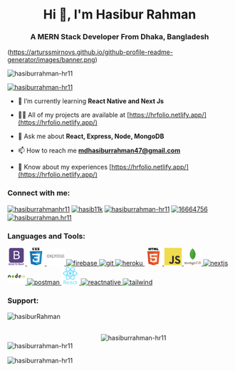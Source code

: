 <h1 align="center">Hi 👋, I'm Hasibur Rahman</h1>
<h3 align="center">A MERN Stack Developer From Dhaka, Bangladesh</h3>

(https://arturssmirnovs.github.io/github-profile-readme-generator/images/banner.png)

<p align="left"> <img src="https://komarev.com/ghpvc/?username=hasiburrahman-hr11&label=Profile%20views&color=0e75b6&style=flat" alt="hasiburrahman-hr11" /> </p>

<p align="left"> <a href="https://github.com/ryo-ma/github-profile-trophy"><img src="https://github-profile-trophy.vercel.app/?username=hasiburrahman-hr11" alt="hasiburrahman-hr11" /></a> </p>

- 🌱 I’m currently learning **React Native and Next Js**

- 👨‍💻 All of my projects are available at [https://hrfolio.netlify.app/](https://hrfolio.netlify.app/)

- 💬 Ask me about **React, Express, Node, MongoDB**

- 📫 How to reach me **mdhasiburrahman47@gmail.com**

- 📄 Know about my experiences [https://hrfolio.netlify.app/](https://hrfolio.netlify.app/)

<h3 align="left">Connect with me:</h3>
<p align="left">
<a href="https://dev.to/hasiburrahmanhr11" target="blank"><img align="center" src="https://raw.githubusercontent.com/rahuldkjain/github-profile-readme-generator/master/src/images/icons/Social/devto.svg" alt="hasiburrahmanhr11" height="30" width="40" /></a>
<a href="https://twitter.com/hasib11k" target="blank"><img align="center" src="https://raw.githubusercontent.com/rahuldkjain/github-profile-readme-generator/master/src/images/icons/Social/twitter.svg" alt="hasib11k" height="30" width="40" /></a>
<a href="https://linkedin.com/in/hasiburrahman-hr11" target="blank"><img align="center" src="https://raw.githubusercontent.com/rahuldkjain/github-profile-readme-generator/master/src/images/icons/Social/linked-in-alt.svg" alt="hasiburrahman-hr11" height="30" width="40" /></a>
<a href="https://stackoverflow.com/users/16664756" target="blank"><img align="center" src="https://raw.githubusercontent.com/rahuldkjain/github-profile-readme-generator/master/src/images/icons/Social/stack-overflow.svg" alt="16664756" height="30" width="40" /></a>
<a href="https://fb.com/hasiburrahman.hr11" target="blank"><img align="center" src="https://raw.githubusercontent.com/rahuldkjain/github-profile-readme-generator/master/src/images/icons/Social/facebook.svg" alt="hasiburrahman.hr11" height="30" width="40" /></a>
</p>

<h3 align="left">Languages and Tools:</h3>
<p align="left"> <a href="https://getbootstrap.com" target="_blank" rel="noreferrer"> <img src="https://raw.githubusercontent.com/devicons/devicon/master/icons/bootstrap/bootstrap-plain-wordmark.svg" alt="bootstrap" width="40" height="40"/> </a> <a href="https://www.w3schools.com/css/" target="_blank" rel="noreferrer"> <img src="https://raw.githubusercontent.com/devicons/devicon/master/icons/css3/css3-original-wordmark.svg" alt="css3" width="40" height="40"/> </a> <a href="https://expressjs.com" target="_blank" rel="noreferrer"> <img src="https://raw.githubusercontent.com/devicons/devicon/master/icons/express/express-original-wordmark.svg" alt="express" width="40" height="40"/> </a> <a href="https://firebase.google.com/" target="_blank" rel="noreferrer"> <img src="https://www.vectorlogo.zone/logos/firebase/firebase-icon.svg" alt="firebase" width="40" height="40"/> </a> <a href="https://git-scm.com/" target="_blank" rel="noreferrer"> <img src="https://www.vectorlogo.zone/logos/git-scm/git-scm-icon.svg" alt="git" width="40" height="40"/> </a> <a href="https://heroku.com" target="_blank" rel="noreferrer"> <img src="https://www.vectorlogo.zone/logos/heroku/heroku-icon.svg" alt="heroku" width="40" height="40"/> </a> <a href="https://www.w3.org/html/" target="_blank" rel="noreferrer"> <img src="https://raw.githubusercontent.com/devicons/devicon/master/icons/html5/html5-original-wordmark.svg" alt="html5" width="40" height="40"/> </a> <a href="https://developer.mozilla.org/en-US/docs/Web/JavaScript" target="_blank" rel="noreferrer"> <img src="https://raw.githubusercontent.com/devicons/devicon/master/icons/javascript/javascript-original.svg" alt="javascript" width="40" height="40"/> </a> <a href="https://www.mongodb.com/" target="_blank" rel="noreferrer"> <img src="https://raw.githubusercontent.com/devicons/devicon/master/icons/mongodb/mongodb-original-wordmark.svg" alt="mongodb" width="40" height="40"/> </a> <a href="https://nextjs.org/" target="_blank" rel="noreferrer"> <img src="https://cdn.worldvectorlogo.com/logos/nextjs-2.svg" alt="nextjs" width="40" height="40"/> </a> <a href="https://nodejs.org" target="_blank" rel="noreferrer"> <img src="https://raw.githubusercontent.com/devicons/devicon/master/icons/nodejs/nodejs-original-wordmark.svg" alt="nodejs" width="40" height="40"/> </a> <a href="https://postman.com" target="_blank" rel="noreferrer"> <img src="https://www.vectorlogo.zone/logos/getpostman/getpostman-icon.svg" alt="postman" width="40" height="40"/> </a> <a href="https://reactjs.org/" target="_blank" rel="noreferrer"> <img src="https://raw.githubusercontent.com/devicons/devicon/master/icons/react/react-original-wordmark.svg" alt="react" width="40" height="40"/> </a> <a href="https://reactnative.dev/" target="_blank" rel="noreferrer"> <img src="https://reactnative.dev/img/header_logo.svg" alt="reactnative" width="40" height="40"/> </a> <a href="https://tailwindcss.com/" target="_blank" rel="noreferrer"> <img src="https://www.vectorlogo.zone/logos/tailwindcss/tailwindcss-icon.svg" alt="tailwind" width="40" height="40"/> </a> </p>

<h3 align="left">Support:</h3>
<p><a href="https://www.buymeacoffee.com/hasiburRahman"> <img align="left" src="https://cdn.buymeacoffee.com/buttons/v2/default-yellow.png" height="50" width="210" alt="hasiburRahman" /></a></p><br><br>

<p><img align="left" src="https://github-readme-stats.vercel.app/api/top-langs?username=hasiburrahman-hr11&show_icons=true&locale=en&layout=compact" alt="hasiburrahman-hr11" /></p>

<p>&nbsp;<img align="center" src="https://github-readme-stats.vercel.app/api?username=hasiburrahman-hr11&show_icons=true&locale=en" alt="hasiburrahman-hr11" /></p>

<p><img align="center" src="https://github-readme-streak-stats.herokuapp.com/?user=hasiburrahman-hr11&" alt="hasiburrahman-hr11" /></p>
